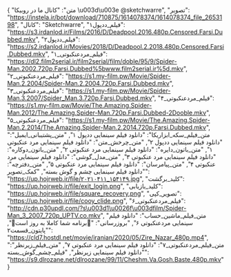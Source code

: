 { "متن": "کانال ما در روبیکا \u003d\u003e @sketchwarre", "تصویر": "https://instela.ir/bot/download/710875/1614078374/1614078374_file_2653198", "کانال": "Sketchwarre", "فیلم_ددپول۱": "https://s3.irdanlod.ir/Films/2016/D/Deadpool.2016.480p.Censored.Farsi.Dubbed.mkv", "فیلم_ددپول۲": "https://s2.irdanlod.ir/Movies/2018/D/Deadpool.2.2018.480p.Censored.Farsi.Dubbed.mkv", "فیلم_مردعنکبوتی_۱": "https://dl2.film2serial.ir/film2serial/film/doble/95/9/Spider-Man.2002.720p.Farsi.Dubbed%5bwww.film2serial.ir%5d.mkv", "فیلم_مردعنکبوتی_۲": "https://s1.my-film.pw/Movie/Spider-Man.2.2004/Spider-Man.2.2004.720p.Farsi.Dubbed.mkv", "فیلم_مردعنکبوتی_۳": "https://s1.my-film.pw/Movie/Spider-Man.3.2007/Spider_Man.3.720p.Farsi.Dubbed.mkv", "فیلم_مردعنکبوتی_۴": "https://s1.my-film.pw/Movie/The.Amazing.Spider-Man.2012/The.Amazing.Spider-Man.720p.Farsi.Dubbed-2Dooble.mkv", "فیلم_مردعنکبوتی_۵": "https://s1.my-film.pw/Movie/The.Amazing.Spider-Man.2.2014/The.Amazing.Spider-Man.2.2014.720p.Farsi.Dubbed.mkv", "متن_فیلم_سکه_ابزاریکا": "دانلود فیلم سینمایی ددپول ۱", "متن_پشتیبانی_ایمیل": "دانلود فیلم سینمایی ددپول ۲", "متن_چرخش_متن": "دانلود فیلم سینمایی مرد عنکبوتی ۱", "متن_باتون_دایره": "دانلود فیلم سینمایی مرد عنکبوتی ۲", "متن_باتون_دوکاره": "دانلود فیلم سینمایی مرد عنکبوتی ۳", "متن_مدل_گوشی": "دانلود فیلم سینمایی مرد عنکبوتی ۴", "متن_پیامرسان": "دانلود فیلم سینمایی مرد عنکبوتی ۵", "متن_دفترچه": "دانلود فیلم سینمایی چشم و گوش بسته", "کمک_تصویر": "https://up.hojrweb.ir/file/۲۰۲۱۰۴۱۱_۱۵۴۱۴۹.jpg", "کلید_برگشت": "https://up.hojrweb.ir/file/exit_login.png", "کلید_بازیابی": "https://up.hojrweb.ir/file/square_recovery.png", "تصویر_کپی": "https://up.hojrweb.ir/file/cooy_clide.png", "فیلم_مردعنکبوتی_۶": "http://cdn.p30updl.com/?s\u003d1\u0026f\u003dfilm/Spider-Man_3_2007_720p_UPTV.co.mkv", "متن_فیلم_ماشین_حساب": "دانلود فیلم سینمایی مردعنکبوتی ۶", "بروزرسانی": "🤩برنامه شما کاملا به روز است🤩", "پایتون_قسمت۲": "https://cld7.hostdl.net/movie/iranian/2020/05/Zire_Nazar_480p.mp4", "متن_فیلم_مردعنکبوتی_۷": "دانلود فیلم سینمایی مرد عنکبوتی ۷", "متن_فیلم_زیرنظر": "دانلود فیلم سینمایی زیرنظر", "فیلم_چشم_گوش_بسته": "https://s9.dlrozane.net/dlroozane/99/11/Cheshm.Va.Gosh.Baste.480p.mkv" }
